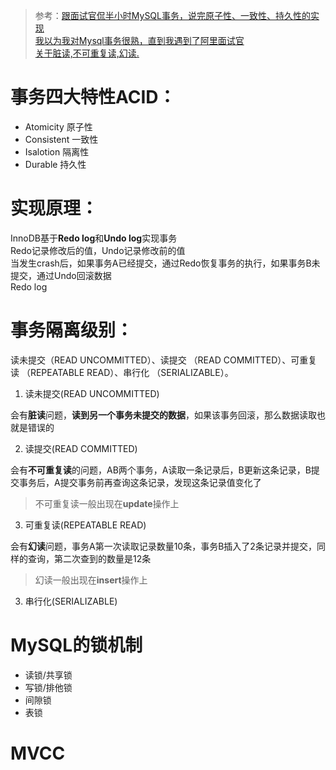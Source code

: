 > 参考：[跟面试官侃半小时MySQL事务，说完原子性、一致性、持久性的实现](https://zhuanlan.zhihu.com/p/129860691)  
> [我以为我对Mysql事务很熟，直到我遇到了阿里面试官](https://zhuanlan.zhihu.com/p/148035779)  
> [关于脏读,不可重复读,幻读.](https://zhuanlan.zhihu.com/p/66016870)

# 事务四大特性ACID：

- Atomicity 原子性
- Consistent 一致性
- Isalotion 隔离性
- Durable 持久性

# 实现原理：
InnoDB基于**Redo log**和**Undo log**实现事务  
Redo记录修改后的值，Undo记录修改前的值  
当发生crash后，如果事务A已经提交，通过Redo恢复事务的执行，如果事务B未提交，通过Undo回滚数据  
Redo log

# 事务隔离级别：
读未提交（READ UNCOMMITTED）、读提交 （READ COMMITTED）、可重复读 （REPEATABLE READ）、串行化 （SERIALIZABLE）。

1. 读未提交(READ UNCOMMITTED)

会有**脏读**问题，**读到另一个事务未提交的数据**，如果该事务回滚，那么数据读取也就是错误的

2. 读提交(READ COMMITTED)

会有**不可重复读**的问题，AB两个事务，A读取一条记录后，B更新这条记录，B提交事务后，A提交事务前再查询这条记录，发现这条记录值变化了

> 不可重复读一般出现在**update**操作上

3. 可重复读(REPEATABLE READ)

会有**幻读**问题，事务A第一次读取记录数量10条，事务B插入了2条记录并提交，同样的查询，第二次查到的数量是12条

> 幻读一般出现在**insert**操作上

3. 串行化(SERIALIZABLE)

# MySQL的锁机制

- 读锁/共享锁
- 写锁/排他锁
- 间隙锁
- 表锁

# MVCC